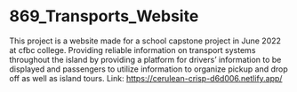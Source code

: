 # 869_Transports_Website
This project is a website made for a school capstone project in June 2022 at cfbc college. Providing reliable information on transport systems throughout the island by providing a platform for drivers’ information to be displayed and passengers to utilize information to organize pickup and drop off as well as island tours.
Link: https://cerulean-crisp-d6d006.netlify.app/
